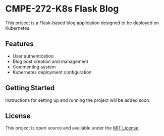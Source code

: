 # CMPE-272-K8s Flask Blog

This project is a Flask-based blog application designed to be deployed on Kubernetes.

## Features

- User authentication
- Blog post creation and management
- Commenting system
- Kubernetes deployment configuration

## Getting Started

Instructions for setting up and running the project will be added soon.

## License

This project is open source and available under the [MIT License](LICENSE).
